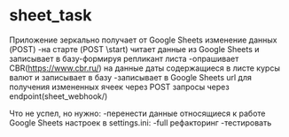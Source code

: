 # sheet_task

Приложение зеркально получает от Google Sheets изменение данных (POST)
-на старте (POST \start) читает данные из Google Sheets и записывает в базу-формируя репликант листа
-опрашивает CBR(https://www.cbr.ru/) на данные даты содержащиеся в листе курсы валют и записывает в базу
-записывает в Google Sheets url для получения измененных ячеек через POST запросы через endpoint(sheet_webhook/)

Что не успел, но нужно:
-перенести данные относящиеся к работе Google Sheets настроек в settings.ini:
-full рефакторинг
-тестировать
